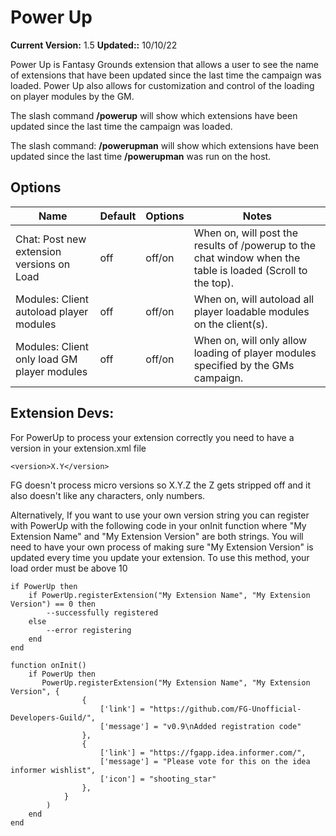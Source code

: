 # Power Up

**Current Version:** 1.5
**Updated::** 10/10/22

Power Up is Fantasy Grounds extension that allows a user to see the name of extensions that have been updated since the last time the campaign was loaded. Power Up also allows for customization and control of the loading on player modules by the GM.

The slash command <b>/powerup</b> will show which extensions have been updated since the last time the campaign was loaded.

The slash command: <b>/powerupman</b> will show which extensions have been updated since the last time <b>/powerupman</b> was run on the host.
## Options

| Name| Default | Options | Notes |
|---|---|---|---|
|Chat: Post new extension versions on Load| off| off/on| When on, will post the results of /powerup to the chat window when the table is loaded (Scroll to the top).|
|Modules: Client autoload player modules| off| off/on| When on, will autoload all player loadable modules on the client(s).|
|Modules: Client only load GM player modules| off| off/on| When on, will only allow loading of player modules specified by the GMs campaign.|


## Extension Devs:

For PowerUp to process your extension correctly you need to have a version in your extension.xml file

`<version>X.Y</version>`

FG doesn't process micro versions so X.Y.Z the Z gets stripped off and it also doesn't like any characters, only numbers.

Alternatively, If you want to use your own version string you can register with PowerUp with the following code in your onInit function where "My Extension Name" and "My Extension Version" are both strings. You will need to have your own process of making sure "My Extension Version" is updated every time you update your extension. To use this method, your load order must be above 10

```
if PowerUp then
	if PowerUp.registerExtension("My Extension Name", "My Extension Version") == 0 then
        --successfully registered
    else
        --error registering
    end
end
```

```
function onInit()
    if PowerUp then
       PowerUp.registerExtension("My Extension Name", "My Extension Version", {
                {
                    ['link'] = "https://github.com/FG-Unofficial-Developers-Guild/",
                    ['message'] = "v0.9\nAdded registration code"
                },
                {
                    ['link'] = "https://fgapp.idea.informer.com/",
                    ['message'] = "Please vote for this on the idea informer wishlist",
                    ['icon'] = "shooting_star"
                },
            }
        )
    end
end
```